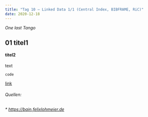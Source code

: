 ```yaml
---
title: "Tag 10 – Linked Data 1/1 (Central Index, BIBFRAME, RiC)"
date: 2020-12-18
---
```


*One last Tango*

## 01 titel1
#### titel2

text

`code `

[link](URL)




###### Quellen:
###### * https://bain.felixlohmeier.de
